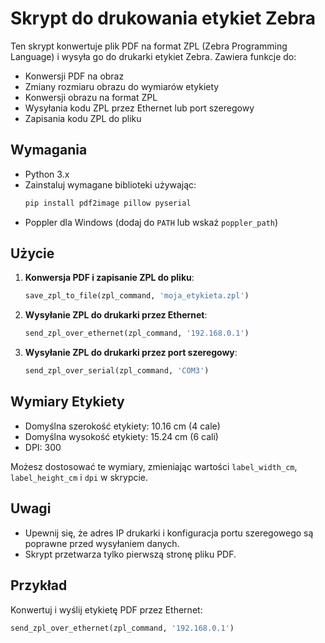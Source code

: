 
# Skrypt do drukowania etykiet Zebra

Ten skrypt konwertuje plik PDF na format ZPL (Zebra Programming Language) i wysyła go do drukarki etykiet Zebra. Zawiera funkcje do:

- Konwersji PDF na obraz
- Zmiany rozmiaru obrazu do wymiarów etykiety
- Konwersji obrazu na format ZPL
- Wysyłania kodu ZPL przez Ethernet lub port szeregowy
- Zapisania kodu ZPL do pliku

## Wymagania

- Python 3.x
- Zainstaluj wymagane biblioteki używając:
  ```bash
  pip install pdf2image pillow pyserial
  ```
- Poppler dla Windows (dodaj do `PATH` lub wskaż `poppler_path`)

## Użycie

1. **Konwersja PDF i zapisanie ZPL do pliku**:
   ```python
   save_zpl_to_file(zpl_command, 'moja_etykieta.zpl')
   ```

2. **Wysyłanie ZPL do drukarki przez Ethernet**:
   ```python
   send_zpl_over_ethernet(zpl_command, '192.168.0.1')
   ```

3. **Wysyłanie ZPL do drukarki przez port szeregowy**:
   ```python
   send_zpl_over_serial(zpl_command, 'COM3')
   ```

## Wymiary Etykiety

- Domyślna szerokość etykiety: 10.16 cm (4 cale)
- Domyślna wysokość etykiety: 15.24 cm (6 cali)
- DPI: 300

Możesz dostosować te wymiary, zmieniając wartości `label_width_cm`, `label_height_cm` i `dpi` w skrypcie.

## Uwagi

- Upewnij się, że adres IP drukarki i konfiguracja portu szeregowego są poprawne przed wysyłaniem danych.
- Skrypt przetwarza tylko pierwszą stronę pliku PDF.

## Przykład

Konwertuj i wyślij etykietę PDF przez Ethernet:
```python
send_zpl_over_ethernet(zpl_command, '192.168.0.1')
```

